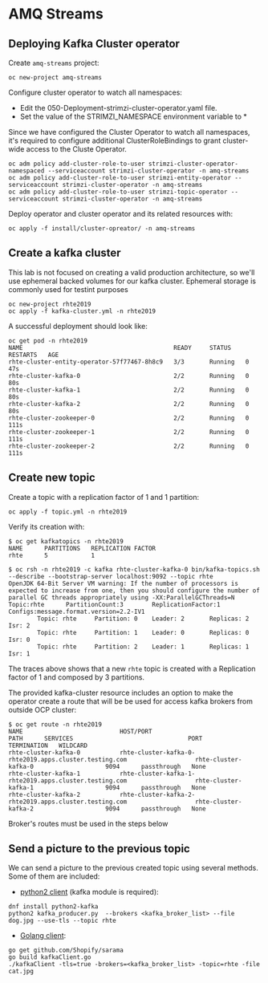 # AMQ Streams

## Deploying Kafka Cluster operator

Create `amq-streams` project:

```
oc new-project amq-streams
```

Configure cluster operator to watch all namespaces:

- Edit the 050-Deployment-strimzi-cluster-operator.yaml file.
- Set the value of the STRIMZI_NAMESPACE environment variable to *

Since we have configured the Cluster Operator to watch all namespaces, it's required to configure additional ClusterRoleBindings to grant cluster-wide access to the Cluste Operator.

```
oc adm policy add-cluster-role-to-user strimzi-cluster-operator-namespaced --serviceaccount strimzi-cluster-operator -n amq-streams
oc adm policy add-cluster-role-to-user strimzi-entity-operator --serviceaccount strimzi-cluster-operator -n amq-streams
oc adm policy add-cluster-role-to-user strimzi-topic-operator --serviceaccount strimzi-cluster-operator -n amq-streams
```

Deploy operator and cluster operator and its related resources with:

```
oc apply -f install/cluster-opreator/ -n amq-streams
```

## Create a kafka cluster

This lab is not focused on creating a valid production architecture, so we'll use ephemeral backed volumes for our kafka cluster.
Ephemeral storage is commonly used for testint purposes

```
oc new-project rhte2019
oc apply -f kafka-cluster.yml -n rhte2019
```

A successful deployment should look like:

```
oc get pod -n rhte2019
NAME                                          READY     STATUS    RESTARTS   AGE
rhte-cluster-entity-operator-57f77467-8h8c9   3/3       Running   0          47s
rhte-cluster-kafka-0                          2/2       Running   0          80s
rhte-cluster-kafka-1                          2/2       Running   0          80s
rhte-cluster-kafka-2                          2/2       Running   0          80s
rhte-cluster-zookeeper-0                      2/2       Running   0          111s
rhte-cluster-zookeeper-1                      2/2       Running   0          111s
rhte-cluster-zookeeper-2                      2/2       Running   0          111s
```

## Create new topic

Create a topic with a replication factor of 1 and 1 partition:

```
oc apply -f topic.yml -n rhte2019
```

Verify its creation with:

```
$ oc get kafkatopics -n rhte2019
NAME      PARTITIONS   REPLICATION FACTOR
rhte      5            1

$ oc rsh -n rhte2019 -c kafka rhte-cluster-kafka-0 bin/kafka-topics.sh --describe --bootstrap-server localhost:9092 --topic rhte
OpenJDK 64-Bit Server VM warning: If the number of processors is expected to increase from one, then you should configure the number of parallel GC threads appropriately using -XX:ParallelGCThreads=N
Topic:rhte      PartitionCount:3        ReplicationFactor:1     Configs:message.format.version=2.2-IV1
        Topic: rhte     Partition: 0    Leader: 2       Replicas: 2     Isr: 2
        Topic: rhte     Partition: 1    Leader: 0       Replicas: 0     Isr: 0
        Topic: rhte     Partition: 2    Leader: 1       Replicas: 1     Isr: 1
```

The traces above shows that a new `rhte` topic is created with a Replication factor of 1 and composed by 3 partitions.

The provided kafka-cluster resource includes an option to make the operator create a route that will be be used for access kafka brokers from outside OCP cluster:

```
$ oc get route -n rhte2019
NAME                           HOST/PORT                                                                PATH      SERVICES                                PORT      TERMINATION   WILDCARD
rhte-cluster-kafka-0           rhte-cluster-kafka-0-rhte2019.apps.cluster.testing.com                   rhte-cluster-kafka-0                    9094      passthrough   None
rhte-cluster-kafka-1           rhte-cluster-kafka-1-rhte2019.apps.cluster.testing.com                   rhte-cluster-kafka-1                    9094      passthrough   None
rhte-cluster-kafka-2           rhte-cluster-kafka-2-rhte2019.apps.cluster.testing.com                   rhte-cluster-kafka-2                    9094      passthrough   None
```

Broker's routes must be used in the steps below

## Send a picture to the previous topic

We can send a picture to the previous created topic using several methods. Some of them are included:

- [python2 client](clients/kafka_producer.py) (kafka module is required):

```
dnf install python2-kafka
python2 kafka_producer.py  --brokers <kafka_broker_list> --file dog.jpg --use-tls --topic rhte
```

- [Golang client](clients/kafkaClient.go):

```
go get github.com/Shopify/sarama
go build kafkaClient.go
./kafkaClient -tls=true -brokers=<kafka_broker_list> -topic=rhte -file cat.jpg
```
